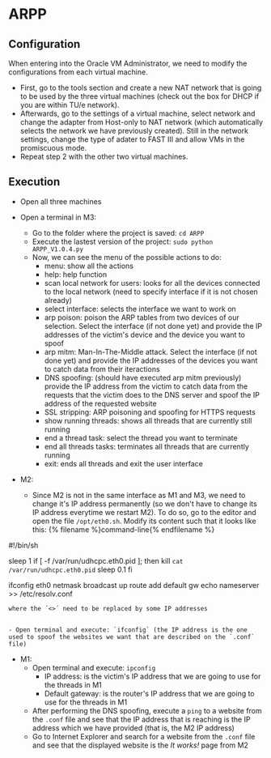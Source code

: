 # ARPP

## Configuration
When entering into the Oracle VM Administrator, we need to modify the configurations from each virtual machine.
- First, go to the tools section and create a new NAT network that is going to be used by the three virtual machines (check out the box for DHCP if you are within TU/e network).
- Afterwards, go to the settings of a virtual machine, select network and change the adapter from Host-only to NAT network (which automatically selects the network we have previously created). Still in the network settings, change the type of adater to FAST III and allow VMs in the promiscuous mode. 
- Repeat step 2 with the other two virtual machines.

## Execution
- Open all three machines
- Open a terminal in M3:
    - Go to the folder where the project is saved: `cd ARPP`
    - Execute the lastest version of the project: `sudo python ARPP_V1.0.4.py`
    - Now, we can see the menu of the possible actions to do:
        - menu: show all the actions
        - help: help function
        - scan local network for users: looks for all the devices connected to the local network (need to specify interface if it is not chosen already)
        - select interface: selects the interface we want to work on
        - arp poison: poison the ARP tables from two devices of our selection. Select the interface (if not done yet) and provide the IP addresses of the victim's device and the device you want to spoof
        - arp mitm: Man-In-The-Middle attack. Select the interface (if not done yet) and provide the IP addresses of the devices you want to catch data from their iteractions
        - DNS spoofing: (should have executed arp mitm previously) provide the IP address from the victim to catch data from the requests that the victim does to the DNS server and spoof the IP address of the requested website
        - SSL stripping: ARP poisoning and spoofing for HTTPS requests
        - show running threads: shows all threads that are currently still running
        - end a thread task: select the thread you want to terminate
        - end all threads tasks: terminates all threads that are currently running
        - exit: ends all threads and exit the user interface

- M2: 
    - Since M2 is not in the same interface as M1 and M3, we need to change it's IP address permanently (so we don't have to change its IP address everytime we restart M2). To do so, go to the editor and open the file `/opt/eth0.sh`. Modify its content such that it looks like this:
{% filename %}command-line{% endfilename %}  

#!/bin/sh

sleep 1
if [ -f /var/run/udhcpc.eth0.pid ]; then
kill `cat /var/run/udhcpc.eth0.pid`
sleep 0.1
fi

ifconfig eth0 <IP address> netmask <Netmask> broadcast <IP address broadcast> up
route add default gw <IP address default gateway>
echo nameserver <IP address broadcast-1> >> /etc/resolv.conf
    
    where the ´<>´ need to be replaced by some IP addresses 
                                                                  
 
    - Open terminal and execute: `ifconfig` (the IP address is the one used to spoof the websites we want that are described on the `.conf` file)
- M1: 
    - Open terminal and execute: `ipconfig` 
         - IP address: is the victim's IP address that we are going to use for the threads in M1
         - Default gateway: is the router's IP address that we are going to use for the threads in M1
    - After performing the DNS spoofing, execute a `ping` to a website from the `.conf` file and see that the IP address that is reaching is the IP address which we have provided (that is, the M2 IP address)
    - Go to Internet Explorer and search for a website from the `.conf` file and see that the displayed website is the *It works!* page from M2
